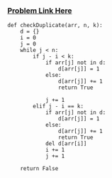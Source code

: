 ### [Problem Link Here](https://www.codingninjas.com/codestudio/guided-paths/data-structures-algorithms/content/118509/offering/1376579?leftPanelTab=0)

```
def checkDuplicate(arr, n, k):
    d = {}
    i = 0
    j = 0
    while j < n:
        if j - i < k:
            if arr[j] not in d:
                d[arr[j]] = 1
            else:
                d[arr[j]] += 1
                return True

            j += 1
        elif j - i == k:
            if arr[j] not in d:
                d[arr[j]] = 1
            else:
                d[arr[j]] += 1
                return True
            del d[arr[i]]
            i += 1
            j += 1

    return False
```
